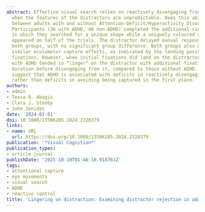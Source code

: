 ```yaml
---
abstract: Effective visual search relies on reactively disengaging from distractors
  when the features of the distractors are unpredictable. Does this ability differ
  between adults with and without Attention-Deficit/Hyperactivity Disorder (ADHD)?.
  Participants (36 with ADHD, 46 non-ADHD) completed the additional-singleton task,
  in which they searched for a unique shape while a uniquely coloured distractor unpredictably
  appeared on half of the trials. The distractor delayed manual response times in
  both groups, with no significant group difference. Both groups also demonstrated
  similar oculomotor capture effects, as indicated by the landing position of initial
  fixations. However, when initial fixations did land on the distractor, participants
  with ADHD tended to “linger” on the distractor with additional fixations and longer
  duration before disengaging from it, compared to those without ADHD. These results
  suggest that ADHD is associated with deficits in reactively disengaging from distractions
  rather than deficits in avoiding being captured in the first place.
authors:
- admin
- Tessa R. Abagis
- Clara J. Steeby
- John Jonides
date: '2024-01-01'
doi: 10.1080/13506285.2024.2328379
links:
- name: URL
  url: https://doi.org/10.1080/13506285.2024.2328379
publication: '*Visual Cognition*'
publication_types:
- article-journal
publishDate: '2025-10-10T01:46:18.918761Z'
tags:
- attentional capture
- eye movements
- visual search
- ADHD
- reactive control
title: 'Lingering on distraction: Examining distractor rejection in adults with ADHD'
---
```

